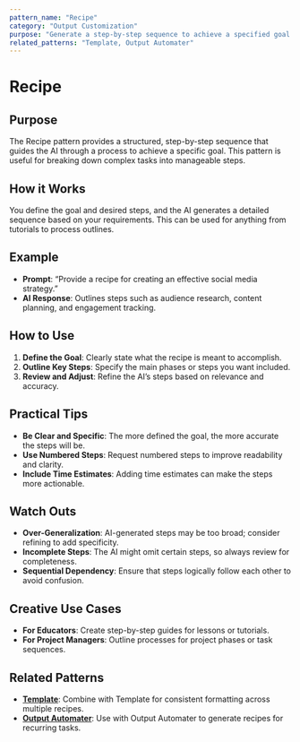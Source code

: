 ```yaml
---
pattern_name: "Recipe"
category: "Output Customization"
purpose: "Generate a step-by-step sequence to achieve a specified goal."
related_patterns: "Template, Output Automater"
---
```


# Recipe

## Purpose
The Recipe pattern provides a structured, step-by-step sequence that guides the AI through a process to achieve a specific goal. This pattern is useful for breaking down complex tasks into manageable steps.

## How it Works
You define the goal and desired steps, and the AI generates a detailed sequence based on your requirements. This can be used for anything from tutorials to process outlines.

## Example
- **Prompt**: “Provide a recipe for creating an effective social media strategy.”
- **AI Response**: Outlines steps such as audience research, content planning, and engagement tracking.

## How to Use
1. **Define the Goal**: Clearly state what the recipe is meant to accomplish.
2. **Outline Key Steps**: Specify the main phases or steps you want included.
3. **Review and Adjust**: Refine the AI’s steps based on relevance and accuracy.

## Practical Tips
- **Be Clear and Specific**: The more defined the goal, the more accurate the steps will be.
- **Use Numbered Steps**: Request numbered steps to improve readability and clarity.
- **Include Time Estimates**: Adding time estimates can make the steps more actionable.

## Watch Outs
- **Over-Generalization**: AI-generated steps may be too broad; consider refining to add specificity.
- **Incomplete Steps**: The AI might omit certain steps, so always review for completeness.
- **Sequential Dependency**: Ensure that steps logically follow each other to avoid confusion.

## Creative Use Cases
- **For Educators**: Create step-by-step guides for lessons or tutorials.
- **For Project Managers**: Outline processes for project phases or task sequences.

## Related Patterns
- **[Template](template.md)**: Combine with Template for consistent formatting across multiple recipes.
- **[Output Automater](output-automater.md)**: Use with Output Automater to generate recipes for recurring tasks.
